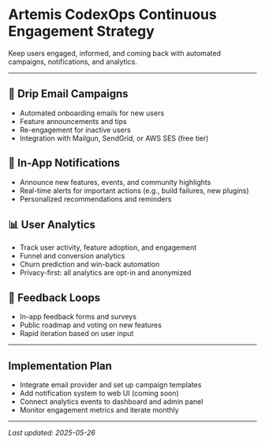 # Artemis CodexOps Continuous Engagement Strategy

Keep users engaged, informed, and coming back with automated campaigns, notifications, and analytics.

---

## 📧 Drip Email Campaigns

- Automated onboarding emails for new users
- Feature announcements and tips
- Re-engagement for inactive users
- Integration with Mailgun, SendGrid, or AWS SES (free tier)

## 🔔 In-App Notifications

- Announce new features, events, and community highlights
- Real-time alerts for important actions (e.g., build failures, new plugins)
- Personalized recommendations and reminders

## 📊 User Analytics

- Track user activity, feature adoption, and engagement
- Funnel and conversion analytics
- Churn prediction and win-back automation
- Privacy-first: all analytics are opt-in and anonymized

## 📝 Feedback Loops

- In-app feedback forms and surveys
- Public roadmap and voting on new features
- Rapid iteration based on user input

---

## Implementation Plan

- Integrate email provider and set up campaign templates
- Add notification system to web UI (coming soon)
- Connect analytics events to dashboard and admin panel
- Monitor engagement metrics and iterate monthly

---

_Last updated: 2025-05-26_
